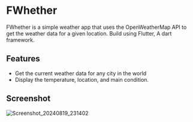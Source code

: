 # FWhether
FWhether is a simple weather app that uses the OpenWeatherMap API to get the weather data for a given location. Build using Flutter, A dart framework.

## Features
- Get the current weather data for any city in the world
- Display the temperature, location, and main condition.
## Screenshot


![Screenshot_20240819_231402](https://github.com/user-attachments/assets/0a8fb10b-bf3e-483b-8047-5dcb53c1aa2c)
